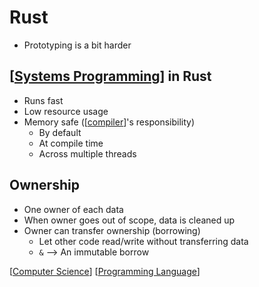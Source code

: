 # Rust

- Prototyping is a bit harder

## [[Systems Programming]] in Rust

- Runs fast
- Low resource usage
- Memory safe ([[compiler]]'s responsibility)
  - By default
  - At compile time
  - Across multiple threads

## Ownership

- One owner of each data
- When owner goes out of scope, data is cleaned up
- Owner can transfer ownership (borrowing)
  - Let other code read/write without transferring data
  - `&` --> An immutable borrow

[[Computer Science]] [[Programming Language]]

[//begin]: # "Autogenerated link references for markdown compatibility"
[Systems Programming]: systems-programming "Systems Programming"
[compiler]: compiler "Compiler"
[Computer Science]: computer-science "Computer Science"
[Programming Language]: programming-language "Programming Language"
[//end]: # "Autogenerated link references"